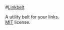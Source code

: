 #[Linkbelt](http://linkbelt.me)

A utility belt for your links.  
[MIT](http://opensource.org/licenses/MIT) license.
